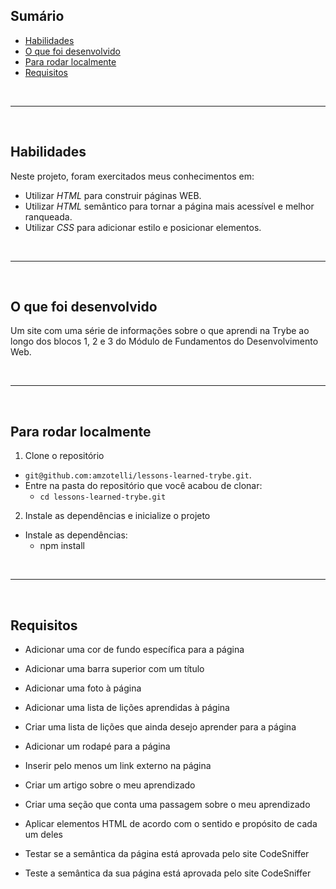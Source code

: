 ## Sumário

- [Habilidades](#habilidades)
- [O que foi desenvolvido](#o-que-foi-desenvolvido)
- [Para rodar localmente](#para-rodar-localmente)
- [Requisitos](#requisitos)

<br>

---
<br>

## Habilidades

Neste projeto, foram exercitados meus conhecimentos em:

* Utilizar _HTML_ para construir páginas WEB.
* Utilizar _HTML_ semântico para tornar a página mais acessível e melhor ranqueada.
* Utilizar _CSS_ para adicionar estilo e posicionar elementos.

<br>

---

<br>

## O que foi desenvolvido

Um site com uma série de informações sobre o que aprendi na Trybe ao longo dos blocos 1, 2 e 3 do Módulo de Fundamentos do Desenvolvimento Web. 

<br>

---

<br>

## Para rodar localmente

1. Clone o repositório
  * `git@github.com:amzotelli/lessons-learned-trybe.git`.
  * Entre na pasta do repositório que você acabou de clonar:
    * `cd lessons-learned-trybe.git`

2. Instale as dependências e inicialize o projeto
  * Instale as dependências:
    * npm install

<br>

---

<br>


## Requisitos
- Adicionar uma cor de fundo específica para a página

- Adicionar uma barra superior com um título

- Adicionar uma foto à página

- Adicionar uma lista de lições aprendidas à página

- Criar uma lista de lições que ainda desejo aprender para a página

- Adicionar um rodapé para a página

- Inserir pelo menos um link externo na página

- Criar um artigo sobre o meu aprendizado

- Criar uma seção que conta uma passagem sobre o meu aprendizado

- Aplicar elementos HTML de acordo com o sentido e propósito de cada um deles

- Testar se a semântica da página está aprovada pelo site CodeSniffer

- Teste a semântica da sua página está aprovada pelo site CodeSniffer
